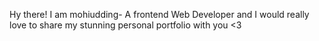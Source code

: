 Hy there! I am mohiudding- A frontend Web Developer and I would really love to share my stunning personal portfolio with you <3
